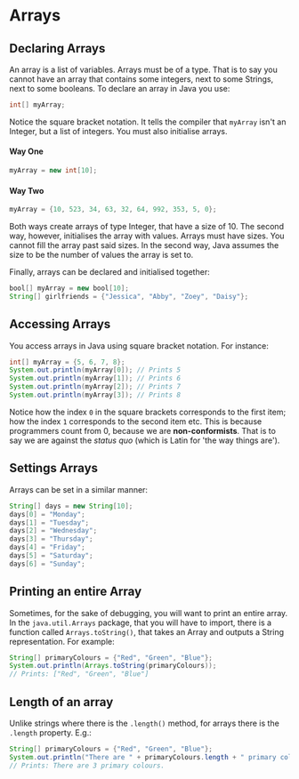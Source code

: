 Arrays
===

## Declaring Arrays
An array is a list of variables. Arrays must be of a type. That is to say you cannot have an array that contains some integers, next to some Strings, next to some booleans. To declare an array in Java you use:

```java
int[] myArray;
```

Notice the square bracket notation. It tells the compiler that `myArray` isn't an Integer, but a list of integers. You must also initialise arrays.

#### Way One
```java
myArray = new int[10];
```

#### Way Two
```java
myArray = {10, 523, 34, 63, 32, 64, 992, 353, 5, 0};
```

Both ways create arrays of type Integer, that have a size of 10. The second way, however, initialises the array with values. Arrays must have sizes. You cannot fill the array past said sizes. In the second way, Java assumes the size to be the number of values the array is set to.

Finally, arrays can be declared and initialised together:
```java
bool[] myArray = new bool[10];
String[] girlfriends = {"Jessica", "Abby", "Zoey", "Daisy"};
```

## Accessing Arrays
You access arrays in Java using square bracket notation. For instance:

```java
int[] myArray = {5, 6, 7, 8};
System.out.println(myArray[0]); // Prints 5
System.out.println(myArray[1]); // Prints 6
System.out.println(myArray[2]); // Prints 7
System.out.println(myArray[3]); // Prints 8
```

Notice how the index `0` in the square brackets corresponds to the first item; how the index `1` corresponds to the second item etc. This is because programmers count from 0, because we are **non-conformists**. That is to say we are against the *status quo* (which is Latin for 'the way things are').

## Settings Arrays
Arrays can be set in a similar manner:

```java
String[] days = new String[10];
days[0] = "Monday";
days[1] = "Tuesday";
days[2] = "Wednesday";
days[3] = "Thursday";
days[4] = "Friday";
days[5] = "Saturday";
days[6] = "Sunday";
```

## Printing an entire Array
Sometimes, for the sake of debugging, you will want to print an entire array. In the `java.util.Arrays` package, that you will have to import, there is a function called `Arrays.toString()`, that takes an Array and outputs a String representation. For example:
```java
String[] primaryColours = {"Red", "Green", "Blue"};
System.out.println(Arrays.toString(primaryColours));
// Prints: ["Red", "Green", "Blue"]
```

## Length of an array
Unlike strings where there is the `.length()` method, for arrays there is the `.length` property. E.g.:

```java
String[] primaryColours = {"Red", "Green", "Blue"};
System.out.println("There are " + primaryColours.length + " primary colours.");
// Prints: There are 3 primary colours.
```
